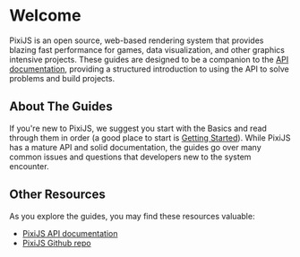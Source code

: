 # Welcome

PixiJS is an open source, web-based rendering system that provides blazing fast performance for games, data visualization, and other graphics intensive projects. These guides are designed to be a companion to the [API documentation](https://pixijs.download/release/docs/index.html), providing a structured introduction to using the API to solve problems and build projects.

## About The Guides

If you're new to PixiJS, we suggest you start with the Basics and read through them in order (a good place to start is [Getting Started](guides/basics/getting-started)).  While PixiJS has a mature API and solid documentation, the guides go over many common issues and questions that developers new to the system encounter.

## Other Resources

As you explore the guides, you may find these resources valuable:

* [PixiJS API documentation](/api)
* [PixiJS Github repo](https://github.com/pixijs/pixijs)
